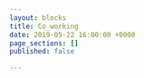 ```yaml
---
layout: blocks
title: Co_working
date: 2019-05-22 16:00:00 +0000
page_sections: []
published: false

---
```

